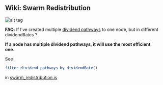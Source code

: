 ## Wiki: Swarm Redistribution


![alt tag](http://i.imgur.com/TNwsT37.png)


<b>FAQ</b>: If I've created multiple <a href="https://www.youtube.com/watch?v=bxyjt2T_nLQ">dividend pathways</a> to one node, but in different dividendRates ?

<b>If a node has multiple dividend pathways, it will use the most efficient one. </b>

See
<a href="https://gist.github.com/resilience-me/93f9fefc562012f0383e">
```js
filter_dividend_pathways_by_dividendRate()
```
</a>

in <a href="https://github.com/p2p-safety-net-co-op-dividend-scheme/server/blob/master/swarm_redistribution.js">swarm_redistribution.js</a>
